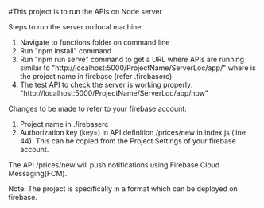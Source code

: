 #This project is to run the APIs on Node server

Steps to run the server on local machine:

1. Navigate to functions folder on command line
2. Run "npm install" command
3. Run "npm run serve" command to get a URL where APIs are running similar to "http://localhost:5000/ProjectName/ServerLoc/app/"
   where <ProjectName> is the project name in firebase (refer .firebaserc)
4. The test API to check the server is working properly: "http://localhost:5000/ProjectName/ServerLoc/app/now"

Changes to be made to refer to your firebase account:

1. Project name <ProjectName> in .firebaserc
2. Authorization key (key=<AuthorizationKey>) in API definition /prices/new in index.js (line 44). This can be copied from the Project Settings of your firebase account.

The API /prices/new will push notifications using Firebase Cloud Messaging(FCM).

Note: The project is specifically in a format which can be deployed on firebase.
